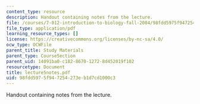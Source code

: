 ```yaml
---
content_type: resource
description: Handout containing notes from the lecture.
file: /courses/7-012-introduction-to-biology-fall-2004/98fdd5975f947254273eb1d7cd1000c3_lecture5notes.pdf
file_type: application/pdf
learning_resource_types: []
license: https://creativecommons.org/licenses/by-nc-sa/4.0/
ocw_type: OCWFile
parent_title: Study Materials
parent_type: CourseSection
parent_uid: 14091ba0-c182-8670-1272-8d452019f102
resourcetype: Document
title: lecture5notes.pdf
uid: 98fdd597-5f94-7254-273e-b1d7cd1000c3
---
```

Handout containing notes from the lecture.